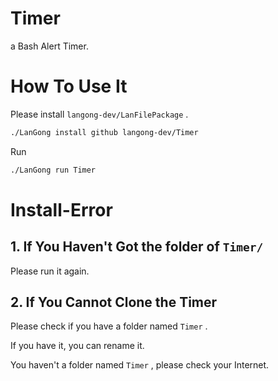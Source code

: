 # Timer
 
a Bash Alert Timer.

# How To Use It

Please install `langong-dev/LanFilePackage` .

```bash
./LanGong install github langong-dev/Timer
```

Run

```bash
./LanGong run Timer
```

# Install-Error

## 1. If You Haven't Got the folder of ```Timer/```

Please run it again.

## 2. If You Cannot Clone the Timer

Please check if you have a folder named ```Timer``` .

If you have it, you can rename it.

You haven't a folder named ```Timer``` , please check your Internet.

